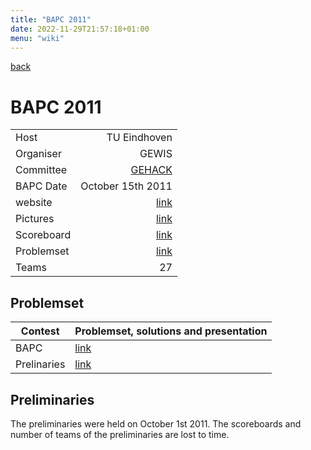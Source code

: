 ```yaml
---
title: "BAPC 2011"
date: 2022-11-29T21:57:18+01:00
menu: "wiki"
---
```


[back][home]

# BAPC 2011


|            |                    |
|------------|-------------------:|
| Host       |       TU Eindhoven |
| Organiser  |              GEWIS |
| Committee  |    [GEHACK][email] |
| BAPC Date  |  October 15th 2011 | 
| website    |    [link][website] |
| Pictures   |     [link][photos] |
| Scoreboard | [link][scoreboard] |
| Problemset | [link][problemset] |
| Teams      |                 27 |

## Problemset
|Contest | Problemset, solutions and presentation |
|---|---|
| BAPC | [link][problemset] |
| Prelinaries | [link](http://2011.bapc.eu/Preliminaries.zip) |

## Preliminaries
The preliminaries were held on October 1st 2011.
The scoreboards and number of teams of the preliminaries are lost to time.

[home]: index.md
[website]: https://2011.bapc.eu/
[email]: mailto:gehack@gewis.nl
[photos]: https://www.gewis.nl/photo/album/1096
[scoreboard]: http://2011.bapc.eu/scoreboard/
[problemset]: http://2011.bapc.eu/Finals.zip
